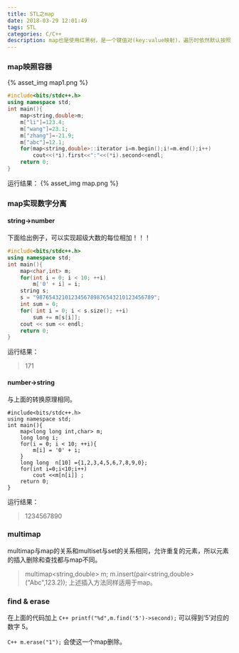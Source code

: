 ```yaml
---
title: STL之map
date: 2018-03-29 12:01:49
tags: STL
categories: C/C++
description: map也是使用红黑树，是一个键值对(key:value映射)，遍历时依然默认按照key程序的方式遍历(与set相同)。
---
```


### map映照容器

{% asset_img map1.png %}
```C++
#include<bits/stdc++.h>
using namespace std;
int main(){
	map<string,double>m;
	m["li"]=123.4;
	m["wang"]=23.1;
	m["zhang"]=-21.9;
	m["abc"]=12.1;
	for(map<string,double>::iterator i=m.begin();i!=m.end();i++)
		cout<<(*i).first<<":"<<(*i).second<<endl;
	return 0; 
}
```
运行结果：
{% asset_img map.png %}


### map实现数字分离
#### string->number
下面给出例子，可以实现超级大数的每位相加！！！
```C++
#include<bits/stdc++.h>
using namespace std;
int main(){
    map<char,int> m;
    for(int i = 0; i < 10; ++i)
        m['0' + i] = i;
    string s;
    s = "9876543210123456789876543210123456789";
    int sum = 0;
    for( int i = 0; i < s.size(); ++i)
        sum += m[s[i]];
    cout << sum << endl;
    return 0;
}
```
运行结果：
> 171

#### number->string
与上面的转换原理相同。
```
#include<bits/stdc++.h>
using namespace std;
int main(){
    map<long long int,char> m;
    long long i;
    for(i = 0; i < 10; ++i){
        m[i] = '0' + i;
    }
    long long  n[10] ={1,2,3,4,5,6,7,8,9,0};
    for(int i=0;i<10;i++)
   		cout <<m[n[i]] ;
    return 0;
}
```
运行结果：
> 1234567890

### multimap
multimap与map的关系和multiset与set的关系相同，允许重复的元素，所以元素的插入删除和查找都与map不同。
>  multimap<string,double> m;
>  m.insert(pair<string,double>("Abc",123.2));
上述插入方法同样适用于map。

### find & erase

在上面的代码加上
``C++ printf("%d",m.find('5')->second);``
可以得到‘5’对应的数字 5。

```C++ m.erase("1");```
会使这一个map删除。












